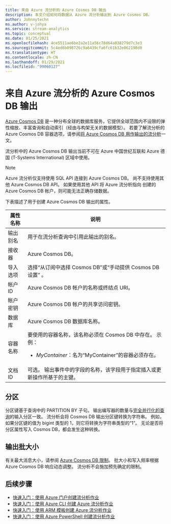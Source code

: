 ```yaml
---
title: 来自 Azure 流分析的 Azure Cosmos DB 输出
description: 本文介绍如何将数据从 Azure 流分析输出到 Azure Cosmos DB。
author: Johnnytechn
ms.author: v-johya
ms.service: stream-analytics
ms.topic: conceptual
ms.date: 01/25/2021
ms.openlocfilehash: 4ce5511ae6be2a2e11a56c78d64a038279d7c3e3
ms.sourcegitcommit: 5c4ed6b098726c9a6439cfa6fc61b32e062198d0
ms.translationtype: HT
ms.contentlocale: zh-CN
ms.lasthandoff: 01/29/2021
ms.locfileid: "99060127"
---
```

# <a name="azure-cosmos-db-output-from-azure-stream-analytics"></a>来自 Azure 流分析的 Azure Cosmos DB 输出

[Azure Cosmos DB](https://docs.azure.cn/documentdb/) 是一种分布全球的数据库服务，它提供全球范围内不设限的弹性缩放、丰富查询和自动索引（经由与构架无关的数据模型）。 若要了解流分析的 Azure Cosmos DB 容器选项，请参阅[将 Azure Cosmos DB 用作输出的流分析](stream-analytics-documentdb-output.md)一文。

流分析中的 Azure Cosmos DB 输出当前不可在 Azure 中国世纪互联和 Azure 德国 (T-Systems International) 区域中使用。

> [!Note]
> Azure 流分析仅支持使用 SQL API 连接到 Azure Cosmos DB。
> 尚不支持使用其他 Azure Cosmos DB API。 如果使用其他 API 将 Azure 流分析指向 创建的 Azure Cosmos DB 帐户，则可能无法正确存储数据。

下表描述了用于创建 Azure Cosmos DB 输出的属性。

| 属性名称 | 说明 |
| --- | --- |
| 输出别名 | 用于在流分析查询中引用此输出的别名。 |
| 接收器 | Azure Cosmos DB。 |
| 导入选项 | 选择“从订阅中选择 Cosmos DB”或“手动提供 Cosmos DB 设置” 。
| 帐户 ID | Azure Cosmos DB 帐户的名称或终结点 URI。 |
| 帐户密钥 | Azure Cosmos DB 帐户的共享访问密钥。 |
| 数据库 | Azure Cosmos DB 数据库名称。 |
| 容器名称 | 要使用的容器名称，该名称必须在 Cosmos DB 中存在。 示例：  <br /><ul><li> _MyContainer_：名为“MyContainer”的容器必须存在。</li>|
| 文档 ID |可选。 输出事件中的字段的名称，该字段用于指定插入或更新操作所基于的主键。

## <a name="partitioning"></a>分区

分区键基于查询中的 PARTITION BY 子句。 输出编写器的数量与[完全并行化的查询](stream-analytics-scale-jobs.md)的输入分区一致。 流分析会将 Cosmos DB 输出分区键转换为字符串。 例如，如果分区键的值为 bigint 类型的 1，则它将转换为字符串类型的“1”。 无论是否将分区属性写入 Cosmos DB，都会发生这种转换。

## <a name="output-batch-size"></a>输出批大小

有关最大消息大小，请参阅 [Azure Cosmos DB 限制](../azure-resource-manager/management/azure-subscription-service-limits.md#azure-cosmos-db-limits)。 批大小和写入频率根据 Azure Cosmos DB 响应动态调整。 流分析不会施加预先确定的限制。

## <a name="next-steps"></a>后续步骤

* [快速入门：使用 Azure 门户创建流分析作业](stream-analytics-quick-create-portal.md)
* [快速入门：使用 Azure CLI 创建 Azure 流分析作业](quick-create-azure-cli.md)
* [快速入门：使用 ARM 模板创建 Azure 流分析作业](quick-create-azure-resource-manager.md)
* [快速入门：使用 Azure PowerShell 创建流分析作业](stream-analytics-quick-create-powershell.md)

